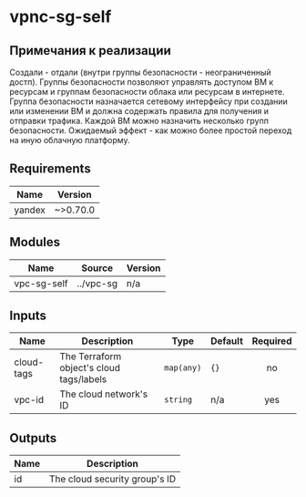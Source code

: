 # vpnc-sg-self

## Примечания к реализации

Создали - отдали (внутри группы безопасности - неограниченный достп).
Группы безопасности позволяют управлять доступом ВМ к ресурсам и группам безопасности
облака или ресурсам в интернете. Группа безопасности назначается сетевому интерфейсу
при создании или изменении ВМ и должна содержать правила для получения и отправки трафика.
Каждой ВМ можно назначить несколько групп безопасности.
Ожидаемый эффект - как можно более простой переход на иную облачную платформу.


<!-- BEGINNING OF PRE-COMMIT-TERRAFORM DOCS HOOK -->
## Requirements

| Name | Version |
|------|---------|
| yandex | ~>0.70.0 |

## Modules

| Name | Source | Version |
|------|--------|---------|
| vpc-sg-self | ../vpc-sg | n/a |

## Inputs

| Name | Description | Type | Default | Required |
|------|-------------|------|---------|:--------:|
| cloud-tags | The Terraform object's cloud tags/labels | `map(any)` | `{}` | no |
| vpc-id | The cloud network's ID | `string` | n/a | yes |

## Outputs

| Name | Description |
|------|-------------|
| id | The cloud security group's ID |
<!-- END OF PRE-COMMIT-TERRAFORM DOCS HOOK -->
